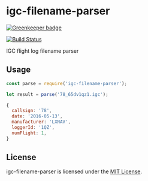 igc-filename-parser
==============================================================================

[![Greenkeeper badge](https://badges.greenkeeper.io/Turbo87/igc-filename-parser.svg)](https://greenkeeper.io/)

[![Build Status](https://travis-ci.org/Turbo87/igc-filename-parser.svg?branch=master)](https://travis-ci.org/Turbo87/igc-filename-parser)

IGC flight log filename parser


Usage
------------------------------------------------------------------------------

```js
const parse = require('igc-filename-parser');

let result = parse('78_65dv1qz1.igc');
```

```js
{
  callsign: '78',
  date: '2016-05-13', 
  manufacturer: 'LXNAV', 
  loggerId: '1QZ', 
  numFlight: 1, 
}
```

License
------------------------------------------------------------------------------

igc-filename-parser is licensed under the [MIT License](LICENSE).
